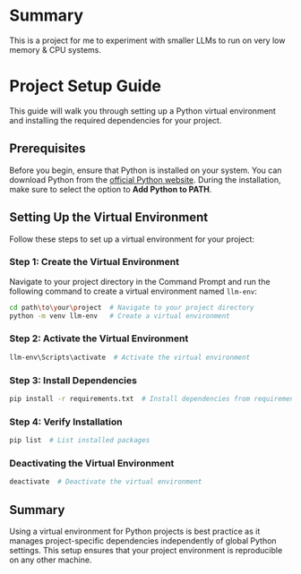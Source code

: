 # Summary 

This is a project for me to experiment with smaller LLMs to run on very low memory & CPU systems.

# Project Setup Guide

This guide will walk you through setting up a Python virtual environment and installing the required dependencies for your project.

## Prerequisites

Before you begin, ensure that Python is installed on your system. You can download Python from the [official Python website](https://www.python.org/downloads/). During the installation, make sure to select the option to **Add Python to PATH**.

## Setting Up the Virtual Environment

Follow these steps to set up a virtual environment for your project:

### Step 1: Create the Virtual Environment

Navigate to your project directory in the Command Prompt and run the following command to create a virtual environment named `llm-env`:

```bash
cd path\to\your\project  # Navigate to your project directory
python -m venv llm-env   # Create a virtual environment
```

### Step 2: Activate the Virtual Environment

```bash
llm-env\Scripts\activate  # Activate the virtual environment
```

### Step 3: Install Dependencies
```bash
pip install -r requirements.txt  # Install dependencies from requirements.txt
```

### Step 4: Verify Installation

```bash
pip list  # List installed packages
```

### Deactivating the Virtual Environment

```bash
deactivate  # Deactivate the virtual environment
```

## Summary
Using a virtual environment for Python projects is best practice as it manages project-specific dependencies independently of global Python settings. This setup ensures that your project environment is reproducible on any other machine.

